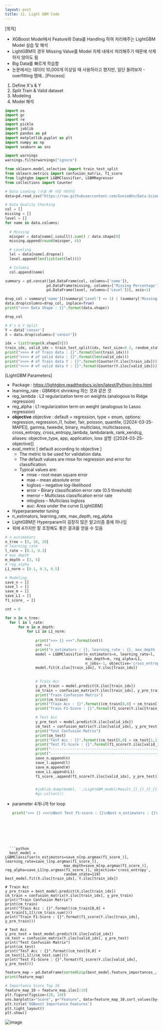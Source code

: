 ```yaml
---
layout: post
title: 11. Light GBM Code
---
```


[목적]
  - XGBoost Model에서 Feature와 Data를 Handling 하여 처리해주는 LightGBM Model 실습 및 해석
  - LightGBM의 경우 Missing Value를 Model 자체 내에서 처리해주기 때문에 삭제하지 않아도 됨
  - Big Data를 빠르게 학습함
  - 논문에서는 데이터 10,000개 이상일 때 사용하라고 했지만, 일단 돌려보자
	  -overfitting 땜에..
[Process]
  1. Define X's & Y
  2. Split Train & Valid dataset
  3. Modeling
  4. Model 해석
  ```python
  import os
import gc
import re
import pickle
import joblib
import pandas as pd
import matplotlib.pyplot as plt
import numpy as np
import seaborn as sns

import warnings
warnings.filterwarnings("ignore")

from sklearn.model_selection import train_test_split
from sklearn.metrics import confusion_matrix, f1_score
from lightgbm import LGBMClassifier, LGBMRegressor
from collections import Counter
```

  ```python
  # Data Loading (수술 時 사망 데이터)
data=pd.read_csv("https://raw.githubusercontent.com/GonieAhn/Data-Science-online-course-from-gonie/main/Data%20Store/example_data.csv")
```

  ```python
  # Data Quality Checking
col = []
missing = []
level = [] 
for name in data.columns:
    
    # Missing
    missper = data[name].isnull().sum() / data.shape[0]
    missing.append(round(missper, 4))

    # Leveling
    lel = data[name].dropna()
    level.append(len(list(set(lel))))

    # Columns
    col.append(name)

summary = pd.concat([pd.DataFrame(col, columns=['name']), 
                     pd.DataFrame(missing, columns=['Missing Percentage']), 
                     pd.DataFrame(level, columns=['Level'])], axis=1)

drop_col = summary['name'][(summary['Level'] <= 1) | (summary['Missing Percentage'] >= 0.8)]
data.drop(columns=drop_col, inplace=True)
print(">>>> Data Shape : {}".format(data.shape))
```

  ```python
  drop_col
```

  ```python
  # X's & Y Split
Y = data['censor']
X = data.drop(columns=['censor'])
```

  ```python
  idx = list(range(X.shape[0]))
train_idx, valid_idx = train_test_split(idx, test_size=0.3, random_state=2021)
print(">>>> # of Train data : {}".format(len(train_idx)))
print(">>>> # of valid data : {}".format(len(valid_idx)))
print(">>>> # of Train data Y : {}".format(Counter(Y.iloc[train_idx])))
print(">>>> # of valid data Y : {}".format(Counter(Y.iloc[valid_idx])))
```
[LightGBM Parameters]
  - Package : https://lightgbm.readthedocs.io/en/latest/Python-Intro.html
  - learning_rate : GBM에서 shrinking 하는 것과 같은 것
  - reg_lambda : L2 regularization term on weights (analogous to Ridge regression)
  - reg_alpha : L1 regularization term on weight (analogous to Lasso regression)
  - **objective** 
        objective : default = regression, type = enum, options: regression, regression_l1, huber, fair, poisson, quantile, [[2024-03-25-MAPE]], gamma, tweedie, binary, multiclass, multiclassova, cross_entropy, cross_entropy_lambda, lambdarank, rank_xendcg, aliases: objective_type, app, application, loss
	설명 :[[2024-03-25-objective]]
  - eval_metric [ default according to objective ]
    - The metric to be used for validation data.
    - The default values are rmse for regression and error for classification.
    - Typical values are:
        -    rmse – root mean square error
        -    mae – mean absolute error
        -    logloss – negative log-likelihood
        -    error – Binary classification error rate (0.5 threshold)
        -    merror – Multiclass classification error rate
        -    mlogloss – Multiclass logloss
        -    auc: Area under the curve
[LightGBM]
  - Hyperparameter tuning
  - n_estimators, learning_rate, max_depth, reg_alpha
  - LightGBM은 Hyperparam이 굉장히 많은 알고리즘 중에 하나임
  - 위에 4가지만 잘 조정해도 좋은 결과를 얻을 수 있음
  ```python
  # n_estimators
n_tree = [5, 10, 20]
# learning_rate
l_rate = [0.1, 0.3]
# max_depth
m_depth = [3, 5]
# reg_alpha
L1_norm = [0.1, 0.3, 0.5]

# Modeling
save_n = []
save_l = []
save_m = []
save_L1 = []
f1_score_ = []

cnt = 0

for n in n_tree:
    for l in l_rate:
        for m in m_depth:
            for L1 in L1_norm:
                
                print(">>> {} <<<".format(cnt))
                cnt +=1
                print("n_estimators : {}, learning_rate : {}, max_depth : {}, reg_alpha : {}".format(n, l, m, L1))
                model = LGBMClassifier(n_estimators=n, learning_rate=l, 
                                       max_depth=m, reg_alpha=L1, 
                                       n_jobs=-1, objective='cross_entropy')
                model.fit(X.iloc[train_idx], Y.iloc[train_idx])
                
                
                # Train Acc
                y_pre_train = model.predict(X.iloc[train_idx])
                cm_train = confusion_matrix(Y.iloc[train_idx], y_pre_train)
                print("Train Confusion Matrix")
                print(cm_train)
                print("Train Acc : {}".format((cm_train[0,0] + cm_train[1,1])/cm_train.sum()))
                print("Train F1-Score : {}".format(f1_score(Y.iloc[train_idx], y_pre_train)))

                # Test Acc
                y_pre_test = model.predict(X.iloc[valid_idx])
                cm_test = confusion_matrix(Y.iloc[valid_idx], y_pre_test)
                print("Test Confusion Matrix")
                print(cm_test)
                print("TesT Acc : {}".format((cm_test[0,0] + cm_test[1,1])/cm_test.sum()))
                print("Test F1-Score : {}".format(f1_score(Y.iloc[valid_idx], y_pre_test)))
                print("-----------------------------------------------------------------------")
                print("-----------------------------------------------------------------------")
                save_n.append(n)
                save_l.append(l)
                save_m.append(m)
                save_L1.append(L1)
                f1_score_.append(f1_score(Y.iloc[valid_idx], y_pre_test))


                #joblib.dump(model, './LightGBM_model/Result_{}_{}_{}_{}_{}.pkl'.format(n, l, m, L1, round(save_acc[-1], 4)))
                #gc.collect()
```
- parameter 4개니까 for loop 
  ```python
  print(">>> {} <<<\nBest Test f1-score : {}\nBest n_estimators : {}\nBest Learning Rate : {}\nBest Max_depth : {}\nBest L1-norm : {}".format(np.argmax(f1_score_),
                                                                                                                                            f1_score_[np.argmax(f1_score_)], 
                                                                                                                                            save_n[np.argmax(f1_score_)],
                                                                                                                                            save_l[np.argmax(f1_score_)],
                                                                                                                                            save_m[np.argmax(f1_score_)],
                                                                                                                                            save_L1[np.argmax(f1_score_)]))
```

  ```python
  best_model = LGBMClassifier(n_estimators=save_n[np.argmax(f1_score_)], learning_rate=save_l[np.argmax(f1_score_)], 
                           max_depth=save_m[np.argmax(f1_score_)], reg_alpha=save_L1[np.argmax(f1_score_)], objective='cross_entropy', 
                           random_state=119)
best_model.fit(X.iloc[train_idx], Y.iloc[train_idx])

# Train Acc
y_pre_train = best_model.predict(X.iloc[train_idx])
cm_train = confusion_matrix(Y.iloc[train_idx], y_pre_train)
print("Train Confusion Matrix")
print(cm_train)
print("Train Acc : {}".format((cm_train[0,0] + cm_train[1,1])/cm_train.sum()))
print("Train F1-Score : {}".format(f1_score(Y.iloc[train_idx], y_pre_train)))

# Test Acc
y_pre_test = best_model.predict(X.iloc[valid_idx])
cm_test = confusion_matrix(Y.iloc[valid_idx], y_pre_test)
print("Test Confusion Matrix")
print(cm_test)
print("TesT Acc : {}".format((cm_test[0,0] + cm_test[1,1])/cm_test.sum()))
print("Test F1-Score : {}".format(f1_score(Y.iloc[valid_idx], y_pre_test)))
```

  ```python
  feature_map = pd.DataFrame(sorted(zip(best_model.feature_importances_, X.columns), reverse=True), columns=['Score', 'Feature'])
print(feature_map)
```

  ```python
  # Importance Score Top 10
feature_map_10 = feature_map.iloc[:10]
plt.figure(figsize=(20, 10))
sns.barplot(x="Score", y="Feature", data=feature_map_10.sort_values(by="Score", ascending=False), errwidth=40)
plt.title('XGBoost Importance Features')
plt.tight_layout()
plt.show()
```
![image](https://github.com/code7ssage/code7ssage.github.io/blob/master/assets/attached%20file/Pasted%20image%2020240108155658.png?raw=true)
